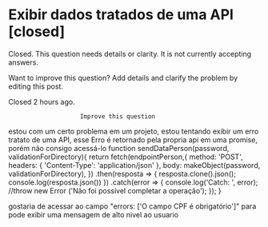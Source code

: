 
# Exibir dados tratados de uma API [closed]







Closed. This question needs details or clarity. It is not currently accepting answers.
                        
                    










Want to improve this question? Add details and clarify the problem by editing this post.


Closed 2 hours ago.







                        Improve this question
                    



estou com um certo problema em um projeto, estou tentando exibir um erro tratato de uma API, esse Erro é retornado pela propria api em uma promise, porém não consigo acessá-lo
function sendDataPerson(password, validationForDirectory){ 
    return fetch(endpointPerson,{
        method: 'POST',
        headers: {
            'Content-Type': 'application/json'
        },
        body: makeObject(password, validationForDirectory),
        })
        .then(resposta => {
            resposta.clone().json();
            console.log(resposta.json())
        })
        .catch(error => {
            console.log('Catch: ', error);
            //throw new Error ('Não foi possível completar a operação');
        });
}

gostaria de acessar ao campo "errors: ['O campo CPF é obrigatório']" para pode exibir uma mensagem de alto nivel ao usuario


        